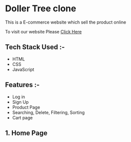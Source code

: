 
# Doller Tree clone

This is a E-commerce website which sell the product online  


To visit our website Please [Click Here](https://calm-rolypoly-eba6c1.netlify.app/)


## Tech Stack Used :-
* HTML
* CSS
* JavaScript


## Features :-

* Log in
* Sign Up
* Product Page
* Searching, Delete, Filtering, Sorting
* Cart page

## 1. Home Page





